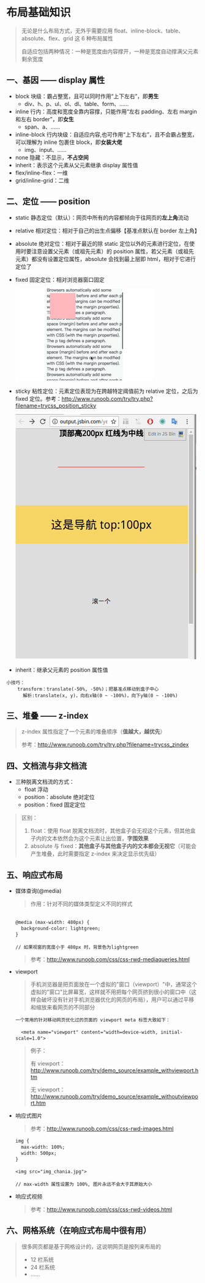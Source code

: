 # 布局基础知识

> 无论是什么布局方式，无外乎需要应用 float、inline-block、table、absolute、flex、grid 这 6 种布局属性
>
> 自适应包括两种情况：一种是宽度由内容撑开，一种是宽度自动撑满父元素剩余宽度

## 一、基因 —— display 属性

- block 块级：霸占整宽，且可以同时作用“上下左右”，即**男生**
  - div、h、p、ul、ol、dl、table、form、......
- inline 行内：高度和宽度全靠内容撑，只能作用“左右 padding、左右 margin 和左右 border”，即**女生**
  - span、a、......
- inline-block 行内块级：自适应内容,也可作用“上下左右”，且不会霸占整宽，可以理解为 inline 包裹住 block，即**女装大佬**
  - img、input、......
- none 隐藏：不显示，**不占空间**
- inherit：表示这个元素从父元素继承 display 属性值
- flex/inline-flex：一维
- grid/inline-grid：二维

## 二、定位 —— position

- static 静态定位（默认）：网页中所有的内容都倾向于往网页的**左上角**流动
- relative 相对定位：相对于自己的出生点偏移【基准点默认在 border 左上角】
- absolute 绝对定位：相对于最近的除 static 定位以外的元素进行定位，在使用时要注意设置父元素（或祖先元素）的 position 属性，若父元素（或祖先元素）都没有设置定位属性，absolute 会找到最上层即 html，相对于它进行定位了
- fixed 固定定位：相对浏览器窗口固定

  ![404](images/fixed固定定位.gif)

- sticky 粘性定位：元素定位表现为在跨越特定阈值前为 relative 定位，之后为 fixed 定位。参考：http://www.runoob.com/try/try.php?filename=trycss_position_sticky

  ![404](images/sticky粘性定位.gif)

- inherit：继承父元素的 position 属性值

```
小技巧：
    transform：translate(-50%, -50%)；把基准点移动到盒子中心
      解析:translate(x, y)，向右x轴(0 ~ -100%)，向下y轴(0 ~ -100%)
```

## 三、堆叠 —— z-index

> z-index 属性指定了一个元素的堆叠顺序（**值越大，越优先**）
>
> 参考：http://www.runoob.com/try/try.php?filename=trycss_zindex

## 四、文档流与非文档流

- 三种脱离文档流的方式：
  - float 浮动
  - position：absolute 绝对定位
  - position：fixed 固定定位

> 区别：
>
> 1. float：使用 float 脱离文档流时，其他盒子会无视这个元素，但其他盒子内的文本依然会为这个元素让出位置，**字围效果**
> 2. absolute 与 fixed：**其他盒子与其他盒子内的文本都会无视它**（可能会产生堆叠，此时需要指定 z-index 来决定显示优先级）

## 五、响应式布局

- 媒体查询(@media)

  > 作用：针对不同的媒体类型定义不同的样式

  ```

  @media (max-width: 480px) {
    background-color: lightgreen;
  }

  // 如果视窗的宽度小于 480px 时，背景色为lightgreen
  ```

  > 参考：http://www.runoob.com/css/css-rwd-mediaqueries.html

- viewport

  > 手机浏览器是把页面放在一个虚拟的"窗口（viewport）"中，通常这个虚拟的"窗口"比屏幕宽，这样就不用把每个网页挤到很小的窗口中（这样会破坏没有针对手机浏览器优化的网页的布局），用户可以通过平移和缩放来看网页的不同部分

  ```
  一个常用的针对移动网页优化过的页面的 viewport meta 标签大致如下：

    <meta name="viewport" content="width=device-width, initial-scale=1.0">
  ```

  > 例子：
  >
  > 有 viewport：http://www.runoob.com/try/demo_source/example_withviewport.htm
  >
  > 无 viewport：http://www.runoob.com/try/demo_source/example_withoutviewport.htm

- 响应式图片

  > 参考：http://www.runoob.com/css/css-rwd-images.html

  ```
  img {
    max-width: 100%;
    width: 500px;
  }

  <img src="img_chania.jpg">

  // max-width 属性设置为 100%, 图片永远不会大于其原始大小
  ```

- 响应式视频

  > 参考：http://www.runoob.com/css/css-rwd-videos.html

## 六、网格系统（在响应式布局中很有用）

> 很多网页都是基于网格设计的，这说明网页是按列来布局的
>
> - 12 栏系统
> - 24 栏系统
> - ......
